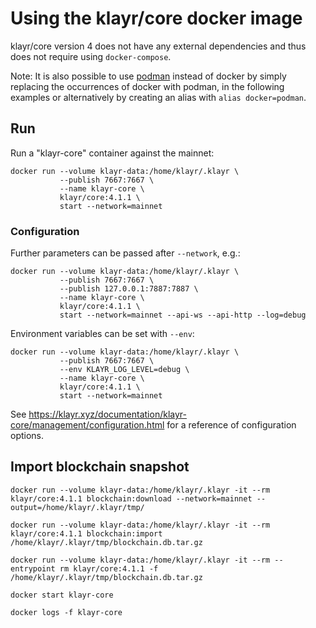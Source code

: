 # Using the klayr/core docker image

klayr/core version 4 does not have any external dependencies and thus does not require using `docker-compose`.

Note: It is also possible to use [podman](https://github.com/containers/podman/) instead of docker by simply replacing the occurrences of docker with podman, in the following examples or alternatively by creating an alias with `alias docker=podman`.

## Run

Run a "klayr-core" container against the mainnet:

```
docker run --volume klayr-data:/home/klayr/.klayr \
           --publish 7667:7667 \
           --name klayr-core \
           klayr/core:4.1.1 \
           start --network=mainnet
```

### Configuration

Further parameters can be passed after `--network`, e.g.:

```
docker run --volume klayr-data:/home/klayr/.klayr \
           --publish 7667:7667 \
           --publish 127.0.0.1:7887:7887 \
           --name klayr-core \
           klayr/core:4.1.1 \
           start --network=mainnet --api-ws --api-http --log=debug
```

Environment variables can be set with `--env`:

```
docker run --volume klayr-data:/home/klayr/.klayr \
           --publish 7667:7667 \
           --env KLAYR_LOG_LEVEL=debug \
           --name klayr-core \
           klayr/core:4.1.1 \
           start --network=mainnet
```

See https://klayr.xyz/documentation/klayr-core/management/configuration.html for a reference of configuration options.

## Import blockchain snapshot

```
docker run --volume klayr-data:/home/klayr/.klayr -it --rm klayr/core:4.1.1 blockchain:download --network=mainnet --output=/home/klayr/.klayr/tmp/

docker run --volume klayr-data:/home/klayr/.klayr -it --rm klayr/core:4.1.1 blockchain:import /home/klayr/.klayr/tmp/blockchain.db.tar.gz

docker run --volume klayr-data:/home/klayr/.klayr -it --rm --entrypoint rm klayr/core:4.1.1 -f /home/klayr/.klayr/tmp/blockchain.db.tar.gz

docker start klayr-core

docker logs -f klayr-core
```
